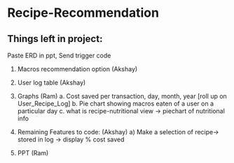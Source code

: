 # Recipe-Recommendation
## Things left in project:
Paste ERD in ppt,
Send trigger code
1. Macros recommendation option (Akshay)
2. User log table (Akshay)
3. Graphs (Ram)
a. Cost saved per transaction, day, month, year [roll up on User_Recipe_Log] 
b. Pie chart showing macros eaten of a user on a particular day
c. what is recipe-nutritional view -> piechart of nutritional info

4. Remaining Features to code: (Akshay)
a) Make a selection of recipe-> stored in log -> display % cost saved
  
5. PPT (Ram)
